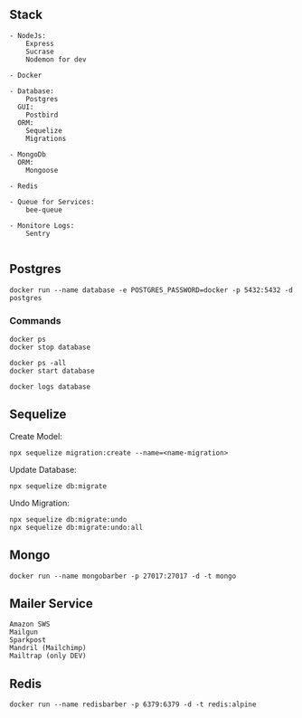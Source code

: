 ## Stack

```
- NodeJs:
    Express
    Sucrase
    Nodemon for dev

- Docker

- Database:
    Postgres
  GUI:
    Postbird
  ORM:
    Sequelize
    Migrations

- MongoDb
  ORM:
    Mongoose

- Redis

- Queue for Services:
    bee-queue

- Monitore Logs:
    Sentry


```

## Postgres

```
docker run --name database -e POSTGRES_PASSWORD=docker -p 5432:5432 -d postgres
```

### Commands

```
docker ps
docker stop database

docker ps -all
docker start database

docker logs database
```

## Sequelize

Create Model:

```
npx sequelize migration:create --name=<name-migration>
```

Update Database:

```
npx sequelize db:migrate
```

Undo Migration:

```
npx sequelize db:migrate:undo
npx sequelize db:migrate:undo:all
```

## Mongo

```
docker run --name mongobarber -p 27017:27017 -d -t mongo
```

## Mailer Service

```
Amazon SWS
Mailgun
Sparkpost
Mandril (Mailchimp)
Mailtrap (only DEV)
```

## Redis

```
docker run --name redisbarber -p 6379:6379 -d -t redis:alpine
```
